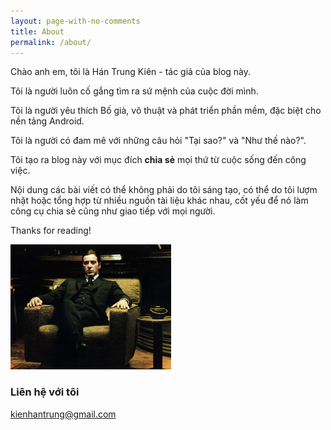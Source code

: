 ```yaml
---
layout: page-with-no-comments
title: About
permalink: /about/
---
```


Chào anh em, tôi là Hán Trung Kiên - tác giả của blog này.

Tôi là người luôn cố gắng tìm ra sứ mệnh của cuộc đời mình.<br />

Tôi là người yêu thích Bố già, võ thuật và phát triển phần mềm, đặc biệt cho nền tảng Android.<br />

Tôi là người có đam mê với những câu hỏi "Tại sao?" và "Như thế nào?".<br />

Tôi tạo ra blog này với mục đích <strong>chia sẻ</strong> mọi thứ từ cuộc sống đến công việc.

Nội dung các bài viết có thể không phải do tôi sáng tạo, có thể do tôi lượm nhặt hoặc tổng hợp từ nhiều nguồn tài liệu khác nhau, cốt yếu để nó làm công cụ chia sẻ cũng như giao tiếp với mọi người.

Thanks for reading!

<img src="/images/godfather.jpeg" height="200">

### Liên hệ với tôi

[kienhantrung@gmail.com](mailto:kienhantrung@gmail.com)


